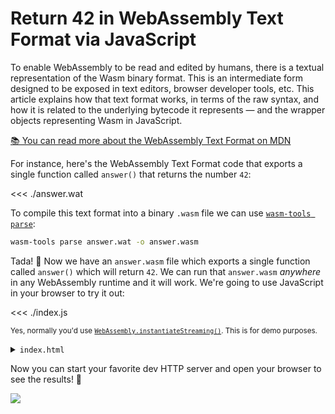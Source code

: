 # Return 42 in WebAssembly Text Format via JavaScript

<OpenInGitHubCodespacesButton slug="42-wat-js" />

To enable WebAssembly to be read and edited by humans, there is a textual representation of the Wasm binary format. This is an intermediate form designed to be exposed in text editors, browser developer tools, etc. This article explains how that text format works, in terms of the raw syntax, and how it is related to the underlying bytecode it represents — and the wrapper objects representing Wasm in JavaScript.

[📚 You can read more about the WebAssembly Text Format on MDN](https://developer.mozilla.org/en-US/docs/WebAssembly/Understanding_the_text_format)

For instance, here's the WebAssembly Text Format code that exports a single function called `answer()` that returns the number `42`:

<<< ./answer.wat

To compile this text format into a binary `.wasm` file we can use [`wasm-tools parse`](https://github.com/bytecodealliance/wasm-tools#tools-included):

```sh
wasm-tools parse answer.wat -o answer.wasm
```

Tada! 🎉 Now we have an `answer.wasm` file which exports a single function called `answer()` which will return `42`. We can run that `answer.wasm` _anywhere_ in any WebAssembly runtime and it will work. We're going to use JavaScript in your browser to try it out:

<<< ./index.js

<sup>Yes, normally you'd use [`WebAssembly.instantiateStreaming()`](https://developer.mozilla.org/en-US/docs/WebAssembly/JavaScript_interface/instantiateStreaming_static). This is for demo purposes.</sup>

<details><summary><code>index.html</code></summary>

<<< ./index.html

</details>

Now you can start your favorite dev HTTP server and open your browser to see the results! 🤩

![](https://i.imgur.com/fNzatBf.png)
